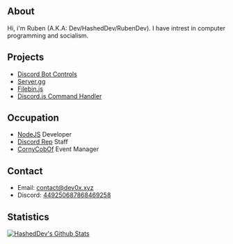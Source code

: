 ## About
Hi, i'm Ruben (A.K.A: Dev/HashedDev/RubenDev).
I have intrest in computer programming and socialism.

## Projects
* [Discord Bot Controls](https://store.steampowered.com/app/1010170/Discord_Bot__Controls/)
* [Server.gg](http://server-gg.xyz)
* [Filebin.js](https://github.com/HashedDev/filebin.js)
* [Discord.js Command Handler](https://github.com/HashedDev/discord.js-Command-Handler)

## Occupation
* [NodeJS](https://nodejs.org/en/) Developer
* [Discord Rep](https://discordrep.com/u/449250687868469258) Staff
* [CornyCobOf](https://twitch.tv/cornycobof) Event Manager

## Contact
* Email: [contact@dev0x.xyz](mailto:contact@dev0x.xyz)
* Discord: [449250687868469258](https://discord.com/users/449250687868469258)

## Statistics
[![HashedDev's Github Stats](https://github-readme-stats.vercel.app/api?username=HashedDev&count_private=true&theme=tokyonight&show_icons=true)](https://github.com/anuraghazra/github-readme-stats)
